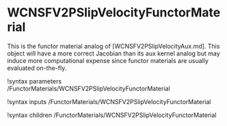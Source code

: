 # WCNSFV2PSlipVelocityFunctorMaterial

This is the functor material analog of [WCNSFV2PSlipVelocityAux.md]. This object
will have a more correct Jacobian than its aux kernel analog but may induce more
computational expense since functor materials are usually evaluated on-the-fly.

!syntax parameters /FunctorMaterials/WCNSFV2PSlipVelocityFunctorMaterial

!syntax inputs /FunctorMaterials/WCNSFV2PSlipVelocityFunctorMaterial

!syntax children /FunctorMaterials/WCNSFV2PSlipVelocityFunctorMaterial
